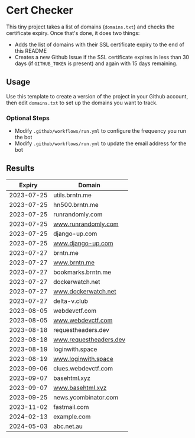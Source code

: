 # Cert Checker

This tiny project takes a list of domains (`domains.txt`) and checks the certificate expiry. Once that's done, it does two things:

- Adds the list of domains with their SSL certificate expiry to the end of this README
- Creates a new Github Issue if the SSL certificate expires in less than 30 days (if `GITHUB_TOKEN` is present) and again with 15 days remaining.


## Usage

Use this template to create a version of the project in your Github account, then edit `domains.txt` to set up the domains you want to track.


### Optional Steps

- Modify `.github/workflows/run.yml` to configure the frequency you run the bot
- Modify `.github/workflows/run.yml` to update the email address for the bot

## Results

| Expiry    | Domain   |
|-----------|----------|
| 2023-07-25 | utils.brntn.me |
| 2023-07-25 | hn500.brntn.me |
| 2023-07-25 | runrandomly.com |
| 2023-07-25 | www.runrandomly.com |
| 2023-07-25 | django-up.com |
| 2023-07-25 | www.django-up.com |
| 2023-07-27 | brntn.me |
| 2023-07-27 | www.brntn.me |
| 2023-07-27 | bookmarks.brntn.me |
| 2023-07-27 | dockerwatch.net |
| 2023-07-27 | www.dockerwatch.net |
| 2023-07-27 | delta-v.club |
| 2023-08-05 | webdevctf.com |
| 2023-08-05 | www.webdevctf.com |
| 2023-08-18 | requestheaders.dev |
| 2023-08-18 | www.requestheaders.dev |
| 2023-08-19 | loginwith.space |
| 2023-08-19 | www.loginwith.space |
| 2023-09-06 | clues.webdevctf.com |
| 2023-09-07 | basehtml.xyz |
| 2023-09-07 | www.basehtml.xyz |
| 2023-09-25 | news.ycombinator.com |
| 2023-11-02 | fastmail.com |
| 2024-02-13 | example.com |
| 2024-05-03 | abc.net.au |
